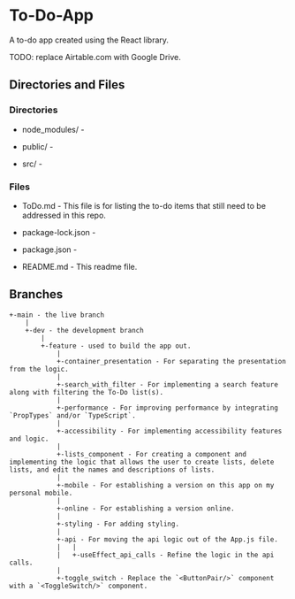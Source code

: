 # To-Do-App

A to-do app created using the React library.

TODO: replace Airtable.com with Google Drive.

## Directories and Files

### Directories

- node_modules/ -

- public/ -

- src/ -

### Files

- ToDo.md - This file is for listing the to-do items that still need to be addressed in this repo.

- package-lock.json -

- package.json -

- README.md - This readme file.

## Branches

```
+-main - the live branch
    |
    +-dev - the development branch
        |
        +-feature - used to build the app out.
            |
            +-container_presentation - For separating the presentation from the logic.
            |
            +-search_with_filter - For implementing a search feature along with filtering the To-Do list(s).
            |
            +-performance - For improving performance by integrating `PropTypes` and/or `TypeScript`.
            |
            +-accessibility - For implementing accessibility features and logic.
            |
            +-lists_component - For creating a component and implementing the logic that allows the user to create lists, delete lists, and edit the names and descriptions of lists.
            |
            +-mobile - For establishing a version on this app on my personal mobile.
            |
            +-online - For establishing a version online.
            |
            +-styling - For adding styling.
            |
            +-api - For moving the api logic out of the App.js file.
            |   |
            |   +-useEffect_api_calls - Refine the logic in the api calls.
            |
            +-toggle_switch - Replace the `<ButtonPair/>` component with a `<ToggleSwitch/>` component.
```
